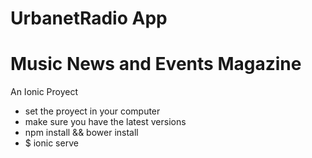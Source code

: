 # UrbanetRadio App

# Music News and Events Magazine 

An Ionic Proyect

* set the proyect in your computer
* make sure you have the latest versions
* npm install && bower install
* $ ionic serve

